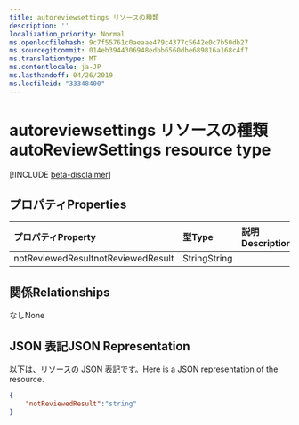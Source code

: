 ```yaml
---
title: autoreviewsettings リソースの種類
description: ''
localization_priority: Normal
ms.openlocfilehash: 9c7f55761c0aeaae479c4377c5642e0c7b50db27
ms.sourcegitcommit: 014eb3944306948edbb6560dbe689816a168c4f7
ms.translationtype: MT
ms.contentlocale: ja-JP
ms.lasthandoff: 04/26/2019
ms.locfileid: "33348400"
---
```

# <a name="autoreviewsettings-resource-type"></a><span data-ttu-id="75fbc-102">autoreviewsettings リソースの種類</span><span class="sxs-lookup"><span data-stu-id="75fbc-102">autoReviewSettings resource type</span></span>

[!INCLUDE [beta-disclaimer](../../includes/beta-disclaimer.md)]


## <a name="properties"></a><span data-ttu-id="75fbc-103">プロパティ</span><span class="sxs-lookup"><span data-stu-id="75fbc-103">Properties</span></span>
|<span data-ttu-id="75fbc-104">プロパティ</span><span class="sxs-lookup"><span data-stu-id="75fbc-104">Property</span></span>|<span data-ttu-id="75fbc-105">型</span><span class="sxs-lookup"><span data-stu-id="75fbc-105">Type</span></span>|<span data-ttu-id="75fbc-106">説明</span><span class="sxs-lookup"><span data-stu-id="75fbc-106">Description</span></span>|
|:---|:---|:---|
| <span data-ttu-id="75fbc-107">notReviewedResult</span><span class="sxs-lookup"><span data-stu-id="75fbc-107">notReviewedResult</span></span> | <span data-ttu-id="75fbc-108">String</span><span class="sxs-lookup"><span data-stu-id="75fbc-108">String</span></span> |  |

## <a name="relationships"></a><span data-ttu-id="75fbc-109">関係</span><span class="sxs-lookup"><span data-stu-id="75fbc-109">Relationships</span></span>
<span data-ttu-id="75fbc-110">なし</span><span class="sxs-lookup"><span data-stu-id="75fbc-110">None</span></span>

## <a name="json-representation"></a><span data-ttu-id="75fbc-111">JSON 表記</span><span class="sxs-lookup"><span data-stu-id="75fbc-111">JSON Representation</span></span>
<span data-ttu-id="75fbc-112">以下は、リソースの JSON 表記です。</span><span class="sxs-lookup"><span data-stu-id="75fbc-112">Here is a JSON representation of the resource.</span></span>
<!--{
  "blockType": "resource",
  "@odata.type": "microsoft.graph.autoReviewSettings"
}-->
``` json
{
    "notReviewedResult":"string"
}
```



